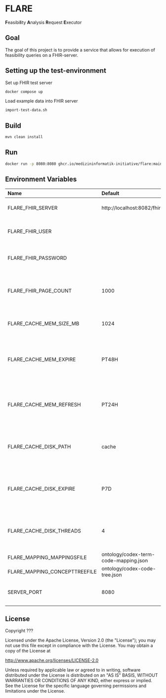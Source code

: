 # FLARE

**F**easibi**l**ity **A**nalysis **R**equest **E**xecutor

## Goal

The goal of this project is to provide a service that allows for execution of feasibility queries on a FHIR-server.

## Setting up the test-environment

Set up FHIR test server

```sh 
docker compose up
```

Load example data into FHIR server

```sh 
import-test-data.sh
```

## Build

```sh
mvn clean install
```

## Run

```sh
docker run -p 8080:8080 ghcr.io/medizininformatik-initiative/flare:main
```

## Environment Variables

| Name                          | Default                               | Description                                                                                      |
|:------------------------------|:--------------------------------------|:-------------------------------------------------------------------------------------------------|
| FLARE_FHIR_SERVER             | http://localhost:8082/fhir            | The base URL of the FHIR server to use.                                                          |
| FLARE_FHIR_USER               |                                       | The username to use for HTTP Basic Authentication.                                               |
| FLARE_FHIR_PASSWORD           |                                       | The password to use for HTTP Basic Authentication.                                               |
| FLARE_FHIR_PAGE_COUNT         | 1000                                  | The number of resources per page to request from the FHIR server.                                |
| FLARE_CACHE_MEM_SIZE_MB       | 1024                                  | The size of the in-memory cache in mebibytes.                                                    |
| FLARE_CACHE_MEM_EXPIRE        | PT48H                                 | The duration after which in-memory cache entries should expire in [ISO 8601 durations][1].       |
| FLARE_CACHE_MEM_REFRESH       | PT24H                                 | The duration after which in-memory cache entries should be refreshed in [ISO 8601 durations][1]. |
| FLARE_CACHE_DISK_PATH         | cache                                 | The name of the directory in which the on-disk cache should be written.                          |
| FLARE_CACHE_DISK_EXPIRE       | P7D                                   | The duration after which on-disk cache entries should expire in [ISO 8601 durations][1].         |
| FLARE_CACHE_DISK_THREADS      | 4                                     | The number of threads the disk cache should use for reading and writing entries.                 |
| FLARE_MAPPING_MAPPINGSFILE    | ontology/codex-term-code-mapping.json |                                                                                                  |
| FLARE_MAPPING_CONCEPTTREEFILE | ontology/codex-code-tree.json         |                                                                                                  |
| SERVER_PORT                   | 8080                                  | The port at which Flare provides its REST API.                                                   |

## License

Copyright ???

Licensed under the Apache License, Version 2.0 (the "License"); you may not use this file except in compliance with the License. You may obtain a copy of the License at

http://www.apache.org/licenses/LICENSE-2.0

Unless required by applicable law or agreed to in writing, software distributed under the License is distributed on an "AS IS" BASIS, WITHOUT WARRANTIES OR CONDITIONS OF ANY KIND, either express or implied. See the License for the specific language governing permissions and limitations under the License.

[1]: <https://en.wikipedia.org/wiki/ISO_8601>
